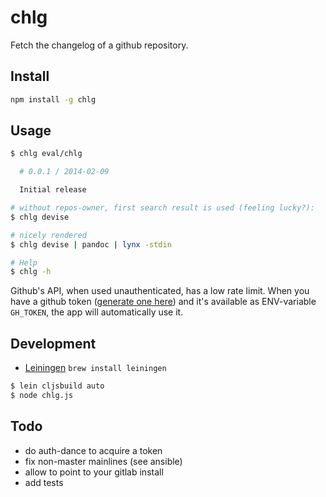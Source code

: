 chlg
==========

Fetch the changelog of a github repository.

Install
------------

```bash
npm install -g chlg
```

Usage
------------

```bash
$ chlg eval/chlg

  # 0.0.1 / 2014-02-09

  Initial release

# without repos-owner, first search result is used (feeling lucky?):
$ chlg devise

# nicely rendered
$ chlg devise | pandoc | lynx -stdin

# Help
$ chlg -h
```

Github's API, when used unauthenticated, has a low rate limit.
When you have a github token ([generate one here](https://github.com/settings/tokens/new)) and it's available as ENV-variable `GH_TOKEN`, the app will automatically use it.

Development
------------

- [Leiningen](https://github.com/technomancy/leiningen)
  `brew install leiningen`

```bash
$ lein cljsbuild auto
$ node chlg.js
```


Todo
---------

* do auth-dance to acquire a token
* fix non-master mainlines (see ansible)
* allow to point to your gitlab install
* add tests
